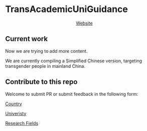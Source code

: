 # TransAcademicUniGuidance
<p align="center">
<a href="https://uniguide.transacademic.org/">Website</a>
</p>


## Current work

Now we are trying to add more content.

We are currently compiling a Simplified Chinese version, targeting transgender people in mainland China.


## Contribute to this repo

Welcome to submit PR or submit feedback in the following form:

[Country](https://docs.google.com/forms/d/e/1FAIpQLSfm40NK_kWylDTy-cIhUibpX1LaVx-6vw4EF2x7SgXSIhlXOA/viewform)

[Univeristy](https://docs.google.com/forms/d/e/1FAIpQLSdTduZ0wpgJ3W4LDPQ6u_Vm6Gi_AMZYZnwYFl5ifT8SO4yJmA/viewform)

[Research Fields](https://docs.google.com/forms/d/e/1FAIpQLScgX2iVOC2_5Z3tmbp4kJq6Es2RrEOypUpzaoNIEg-5yNmqFw/viewform)

